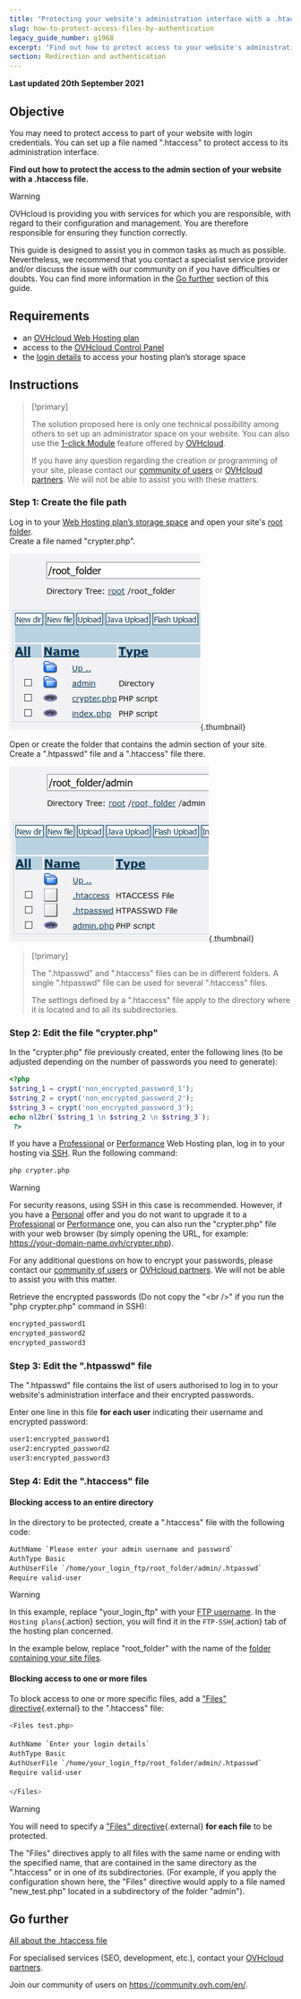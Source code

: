 ```yaml
---
title: "Protecting your website's administration interface with a .htaccess file"
slug: how-to-protect-access-files-by-authentication
legacy_guide_number: g1968
excerpt: "Find out how to protect access to your website's administration with a .htaccess file"
section: Redirection and authentication
---
```


**Last updated 20th September 2021**

## Objective

You may need to protect access to part of your website with login credentials. You can set up a file named ".htaccess" to protect access to its administration interface.

**Find out how to protect the access to the admin section of your website with a .htaccess file.**

> [!warning]
> OVHcloud is providing you with services for which you are responsible, with regard to their configuration and management. You are therefore responsible for ensuring they function correctly.
>
> This guide is designed to assist you in common tasks as much as possible. Nevertheless, we recommend that you contact a specialist service provider and/or discuss the issue with our community on if you have difficulties or doubts. You can find more information in the [Go further](#gofurther) section of this guide.
>

## Requirements

- an [OVHcloud Web Hosting plan](https://www.ovh.co.uk/web-hosting)
- access to the [OVHcloud Control Panel](https://www.ovh.com/auth/?action=gotomanager&from=https://www.ovh.co.uk/&ovhSubsidiary=GB)
- the [login details](../log-in-to-storage-ftp-web-hosting/#step-1-retrieve-your-login-information) to access your hosting plan’s storage space

## Instructions

> [!primary]
>
> The solution proposed here is only one technical possibility among others to set up an administrator space on your website. You can also use the [1-click Module](../web_hosting_web_hosting_modules/) feature offered by [OVHcloud](https://www.ovhcloud.com/en-gb/).
>
> If you have any question regarding the creation or programming of your site, please contact our [community of users](https://community.ovh.com/en/) or [OVHcloud partners](https://partner.ovhcloud.com/en-gb/). We will not be able to assist you with these matters.
>

### Step 1: Create the file path

Log in to your [Web Hosting plan’s storage space](../log-in-to-storage-ftp-web-hosting/) and open your site's [root folder](../multisites-configuring-multiple-websites/#step-21-adding-an-ovhcloud-registered-domain).<br>
Create a file named "crypter.php".

![root_folder](images/root_folder.png){.thumbnail}

Open or create the folder that contains the admin section of your site. Create a ".htpasswd" file and a ".htaccess" file there.

![folder_admin](images/folder_admin.png){.thumbnail}

> [!primary]
>
> The ".htpasswd" and ".htaccess" files can be in different folders. A single ".htpasswd" file can be used for several ".htaccess" files.
>
> The settings defined by a ".htaccess" file apply to the directory where it is located and to all its subdirectories.
>

### Step 2: Edit the file "crypter.php"

In the "crypter.php" file previously created, enter the following lines (to be adjusted depending on the number of passwords you need to generate):

```php
<?php
$string_1 = crypt('non_encrypted_password_1');
$string_2 = crypt('non_encrypted_password_2');
$string_3 = crypt('non_encrypted_password_3');
echo nl2br(`$string_1 \n $string_2 \n $string_3`);
 ?>
```

If you have a [Professional](https://www.ovh.co.uk/web-hosting/web-hosting-pro.xml) or [Performance](https://www.ovh.co.uk/web-hosting/performance-web-hosting.xml) Web Hosting plan, log in to your hosting via [SSH](../web_hosting_ssh_on_web_hosting_packages/). Run the following command:

```bash
php crypter.php
```

> [!warning]
>
> For security reasons, using SSH in this case is recommended. However, if you have a [Personal](https://www.ovh.co.uk/web-hosting/web-hosting-personal.xml) offer and you do not want to upgrade it to a [Professional](https://www.ovh.co.uk/web-hosting/web-hosting-pro.xml) or [Performance](https://www.ovh.co.uk/web-hosting/performance-web-hosting.xml) one, you can also run the "crypter.php" file with your web browser (by simply opening the URL, for example: https://your-domain-name.ovh/crypter.php).
>
> For any additional questions on how to encrypt your passwords, please contact our [community of users](https://community.ovh.com/en/) or [OVHcloud partners](https://partner.ovhcloud.com/en-gb/). We will not be able to assist you with this matter.
>

Retrieve the encrypted passwords (Do not copy the "&#60;br />" if you run the "php crypter.php" command in SSH):

```bash
encrypted_password1
encrypted_password2
encrypted_password3
```

### Step 3: Edit the ".htpasswd" file

The ".htpasswd" file contains the list of users authorised to log in to your website's administration interface and their encrypted passwords.

Enter one line in this file **for each user** indicating their username and encrypted password:

```bash
user1:encrypted_password1
user2:encrypted_password2
user3:encrypted_password3
```

### Step 4: Edit the ".htaccess" file

#### Blocking access to an entire directory

In the directory to be protected, create a ".htaccess" file with the following code:

```bash
AuthName `Please enter your admin username and password`
AuthType Basic
AuthUserFile `/home/your_login_ftp/root_folder/admin/.htpasswd`
Require valid-user
```

> [!warning]
>
> In this example, replace "your_login_ftp" with your [FTP username](../log-in-to-storage-ftp-web-hosting/#step-1-retrieve-your-login-information). In the `Hosting plans`{.action} section, you will find it in the `FTP-SSH`{.action} tab of the hosting plan concerned.
>
> In the example below, replace "root_folder" with the name of the [folder containing your site files](../multisites-configuring-multiple-websites/#step-21-adding-an-ovhcloud-registered-domain).
>

#### Blocking access to one or more files

To block access to one or more specific files, add a ["Files" directive](https://httpd.apache.org/docs/2.4/en/mod/core.html#files){.external} to the ".htaccess" file:

```bash
<Files test.php>

AuthName `Enter your login details`
AuthType Basic
AuthUserFile `/home/your_login_ftp/root_folder/admin/.htpasswd`
Require valid-user

</Files>
```

> [!warning]
>
> You will need to specify a ["Files" directive](https://httpd.apache.org/docs/2.4/en/mod/core.html#files){.external} **for each file** to be protected.
>
> The "Files" directives apply to all files with the same name or ending with the specified name, that are contained in the same directory as the ".htaccess" or in one of its subdirectories. (For example, if you apply the configuration shown here, the "Files" directive would apply to a file named "new_test.php" located in a subdirectory of the folder "admin").
>

## Go further <a name="gofurther"></a>

[All about the .htaccess file](../all_about_the_htaccess_file/)

For specialised services (SEO, development, etc.), contact your [OVHcloud partners](https://partner.ovhcloud.com/en-gb/).

Join our community of users on <https://community.ovh.com/en/>.
